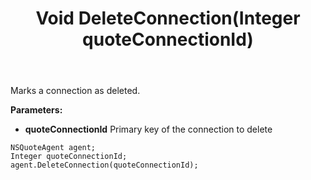 ﻿---
uid: crmscript_ref_NSQuoteAgent_DeleteConnection
title: Void DeleteConnection(Integer quoteConnectionId)
intellisense: NSQuoteAgent.DeleteConnection
keywords: NSQuoteAgent, DeleteConnection
so.topic: reference
---

Marks a connection as deleted.

**Parameters:**
 - **quoteConnectionId** Primary key of the connection to delete

```crmscript
NSQuoteAgent agent;
Integer quoteConnectionId;
agent.DeleteConnection(quoteConnectionId);
```

